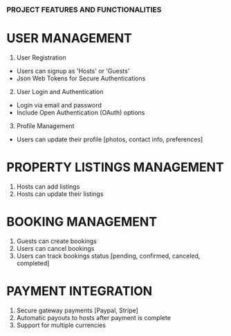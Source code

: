 ### PROJECT FEATURES AND FUNCTIONALITIES

# USER MANAGEMENT
1. User Registration
- Users can signup as 'Hosts' or 'Guests'
- Json Web Tokens for Secure Authentications

2. User Login and Authentication
- Login via email and password
- Include Open Authentication (OAuth) options

3. Profile Management
- Users can update their profile [photos, contact info, preferences]


# PROPERTY LISTINGS MANAGEMENT
1. Hosts can add listings
2. Hosts can update their listings


# BOOKING MANAGEMENT
1. Guests can create bookings
2. Users can cancel bookings
3. Users can track bookings status [pending, confirmed, canceled, completed]

# PAYMENT INTEGRATION
1. Secure gateway payments [Paypal, Stripe]
2. Automatic payouts to hosts after payment is complete
3. Support for multiple currencies

